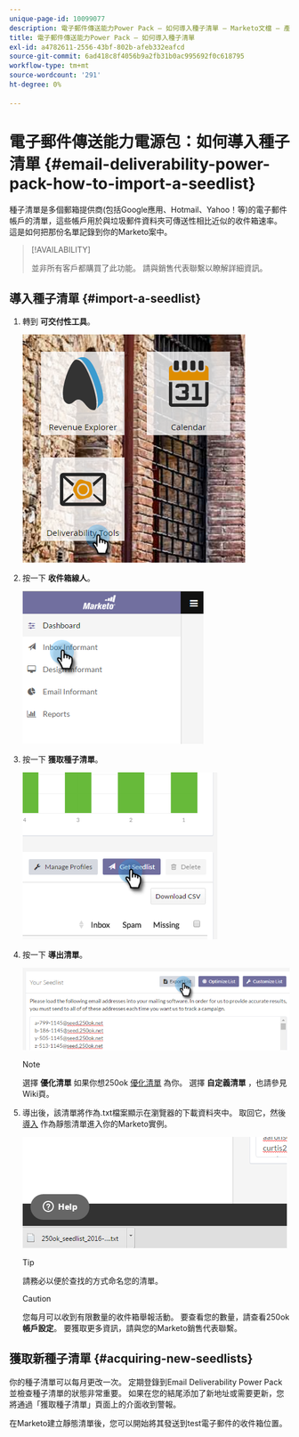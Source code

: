 ```yaml
---
unique-page-id: 10099077
description: 電子郵件傳送能力Power Pack — 如何導入種子清單 — Marketo文檔 — 產品文檔
title: 電子郵件傳送能力Power Pack — 如何導入種子清單
exl-id: a4782611-2556-43bf-802b-afeb332eafcd
source-git-commit: 6ad418c8f4056b9a2fb31b0ac995692f0c618795
workflow-type: tm+mt
source-wordcount: '291'
ht-degree: 0%

---
```


# 電子郵件傳送能力電源包：如何導入種子清單 {#email-deliverability-power-pack-how-to-import-a-seedlist}

種子清單是多個郵箱提供商(包括Google應用、Hotmail、Yahoo！等)的電子郵件帳戶的清單，這些帳戶用於與垃圾郵件資料夾可傳送性相比近似的收件箱速率。 這是如何把那份名單記錄到你的Marketo案中。

>[!AVAILABILITY]
>
>並非所有客戶都購買了此功能。 請與銷售代表聯繫以瞭解詳細資訊。

## 導入種子清單 {#import-a-seedlist}

1. 轉到 **可交付性工具**。

   ![](assets/one-1.png)

1. 按一下 **收件箱線人**。

   ![](assets/two-1.png)

1. 按一下 **獲取種子清單**。

   ![](assets/three-1.png)

1. 按一下 **導出清單**。

   ![](assets/four.png)

   >[!NOTE]
   >
   >選擇 **優化清單** 如果你想250ok [優化清單](https://help.returnpath.com/hc/en-us/articles/360046746451-What-is-250ok-s-seedlist-optimizer-and-why-should-I-use-it-) 為你。 選擇 **自定義清單** ，也請參見Wiki頁。

1. 導出後，該清單將作為.txt檔案顯示在瀏覽器的下載資料夾中。 取回它，然後 [導入](/help/marketo/getting-started/quick-wins/import-a-list-of-people.md) 作為靜態清單進入你的Marketo實例。

   ![](assets/five.png)

   >[!TIP]
   >
   >請務必以便於查找的方式命名您的清單。

   >[!CAUTION]
   >
   >您每月可以收到有限數量的收件箱舉報活動。 要查看您的數量，請查看250ok **帳戶設定**。 要獲取更多資訊，請與您的Marketo銷售代表聯繫。

## 獲取新種子清單 {#acquiring-new-seedlists}

你的種子清單可以每月更改一次。 定期登錄到Email Deliverability Power Pack並檢查種子清單的狀態非常重要。 如果在您的結尾添加了新地址或需要更新，您將通過「獲取種子清單」頁面上的介面收到警報。

在Marketo建立靜態清單後，您可以開始將其發送到test電子郵件的收件箱位置。
